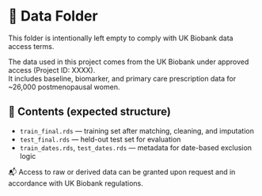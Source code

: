 # 📁 Data Folder

This folder is intentionally left empty to comply with UK Biobank data access terms.

The data used in this project comes from the UK Biobank under approved access (Project ID: XXXX).  
It includes baseline, biomarker, and primary care prescription data for ~26,000 postmenopausal women.

## 📌 Contents (expected structure)
- `train_final.rds` — training set after matching, cleaning, and imputation
- `test_final.rds` — held-out test set for evaluation
- `train_dates.rds`, `test_dates.rds` — metadata for date-based exclusion logic

📬 Access to raw or derived data can be granted upon request and in accordance with UK Biobank regulations.

